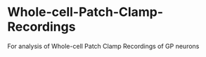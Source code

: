 # Whole-cell-Patch-Clamp-Recordings
For analysis of Whole-cell Patch Clamp Recordings of GP neurons 
